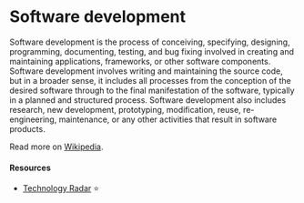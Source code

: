 # Software development

Software development is the process of conceiving, specifying, designing, programming, documenting, testing, and bug fixing involved in creating and maintaining applications, frameworks, or other software components. Software development involves writing and maintaining the source code, but in a broader sense, it includes all processes from the conception of the desired software through to the final manifestation of the software, typically in a planned and structured process. Software development also includes research, new development, prototyping, modification, reuse, re-engineering, maintenance, or any other activities that result in software products.

Read more on [Wikipedia](https://en.wikipedia.org/wiki/Software_development).

#### Resources
- [Technology Radar](https://www.thoughtworks.com/radar) ⭐
